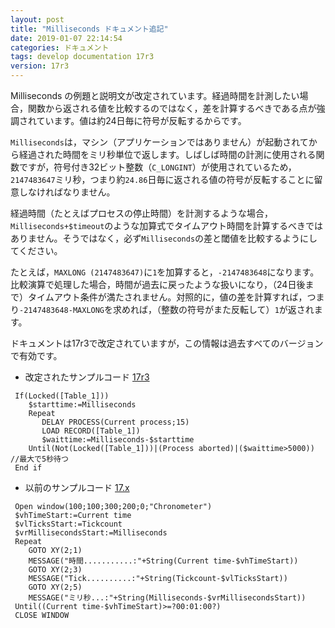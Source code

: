```yaml
---
layout: post
title: "Milliseconds ドキュメント追記"
date: 2019-01-07 22:14:54
categories: ドキュメント
tags: develop documentation 17r3
version: 17r3
---
```


Milliseconds の例題と説明文が改定されています。経過時間を計測したい場合，関数から返される値を比較するのではなく，差を計算するべきである点が強調されています。値は約24日毎に符号が反転するからです。

``Milliseconds``は，マシン（アプリケーションではありません）が起動されてから経過された時間をミリ秒単位で返します。しばしば時間の計測に使用される関数ですが，符号付き32ビット整数（``C_LONGINT``）が使用されているため，``2147483647``ミリ秒，つまり約``24.86``日毎に返される値の符号が反転することに留意しなければなりません。

経過時間（たとえばプロセスの停止時間）を計測するような場合，``Milliseconds+$timeout``のような加算式でタイムアウト時間を計算するべきではありません。そうではなく，必ず``Milliseconds``の差と閾値を比較するようにしてください。

たとえば，``MAXLONG (2147483647)``に``1``を加算すると，``-2147483648``になります。比較演算で処理した場合，時間が過去に戻ったような扱いになり，（24日後まで）タイムアウト条件が満たされません。対照的に，値の差を計算すれば，つまり``-2147483648-MAXLONG``を求めれば，（整数の符号がまた反転して）``1``が返されます。

ドキュメントは17r3で改定されていますが，この情報は過去すべてのバージョンで有効です。

* 改定されたサンプルコード [17r3](https://doc.4d.com/4Dv17R3/4D/17-R3/Milliseconds.301-3907274.ja.html)

```
 If(Locked([Table_1]))
    $starttime:=Milliseconds
    Repeat
       DELAY PROCESS(Current process;15)
       LOAD RECORD([Table_1])
       $waittime:=Milliseconds-$starttime
    Until(Not(Locked([Table_1]))|(Process aborted)|($waittime>5000)) //最大で5秒待つ
 End if
```

* 以前のサンプルコード [17.x](https://doc.4d.com/4Dv16/4D/16.4/Milliseconds.301-3978208.ja.html)

```
 Open window(100;100;300;200;0;"Chronometer")
 $vhTimeStart:=Current time
 $vlTicksStart:=Tickcount
 $vrMillisecondsStart:=Milliseconds
 Repeat
    GOTO XY(2;1)
    MESSAGE("時間...........:"+String(Current time-$vhTimeStart))
    GOTO XY(2;3)
    MESSAGE("Tick..........:"+String(Tickcount-$vlTicksStart))
    GOTO XY(2;5)
    MESSAGE("ミリ秒...:"+String(Milliseconds-$vrMillisecondsStart))
 Until((Current time-$vhTimeStart)>=?00:01:00?)
 CLOSE WINDOW
```
